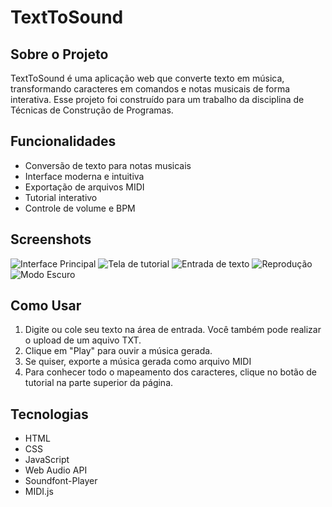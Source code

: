 # TextToSound

## Sobre o Projeto

TextToSound é uma aplicação web que converte texto em música, transformando caracteres em comandos e notas musicais de forma interativa. Esse projeto foi construído para um trabalho da disciplina de Técnicas de Construção de Programas.

## Funcionalidades

- Conversão de texto para notas musicais
- Interface moderna e intuitiva
- Exportação de arquivos MIDI
- Tutorial interativo
- Controle de volume e BPM

## Screenshots

<!-- Adicione suas capturas de tela aqui -->
![Interface Principal](images/img1.heic)
![Tela de tutorial](images/img2.heic)
![Entrada de texto](images/img3.heic)
![Reprodução](images/img4.heic)
![Modo Escuro](images/img5.heic)

## Como Usar

1. Digite ou cole seu texto na área de entrada. Você também pode realizar o upload de um aquivo TXT.
2. Clique em "Play" para ouvir a música gerada.
3. Se quiser, exporte a música gerada como arquivo MIDI
4. Para conhecer todo o mapeamento dos caracteres, clique no botão de tutorial na parte superior da página.

## Tecnologias

- HTML
- CSS
- JavaScript
- Web Audio API
- Soundfont-Player
- MIDI.js